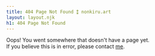 ```yaml
---
title: 404 Page Not Found ⁑ nonkiru.art
layout: layout.njk
h1: 404 Page Not Found
---
```


Oops! You went somewhere that doesn't have a page yet.
<br>If you believe this is in error, please contact <a href="mailto:nonkiru@gmail.com">me</a>.